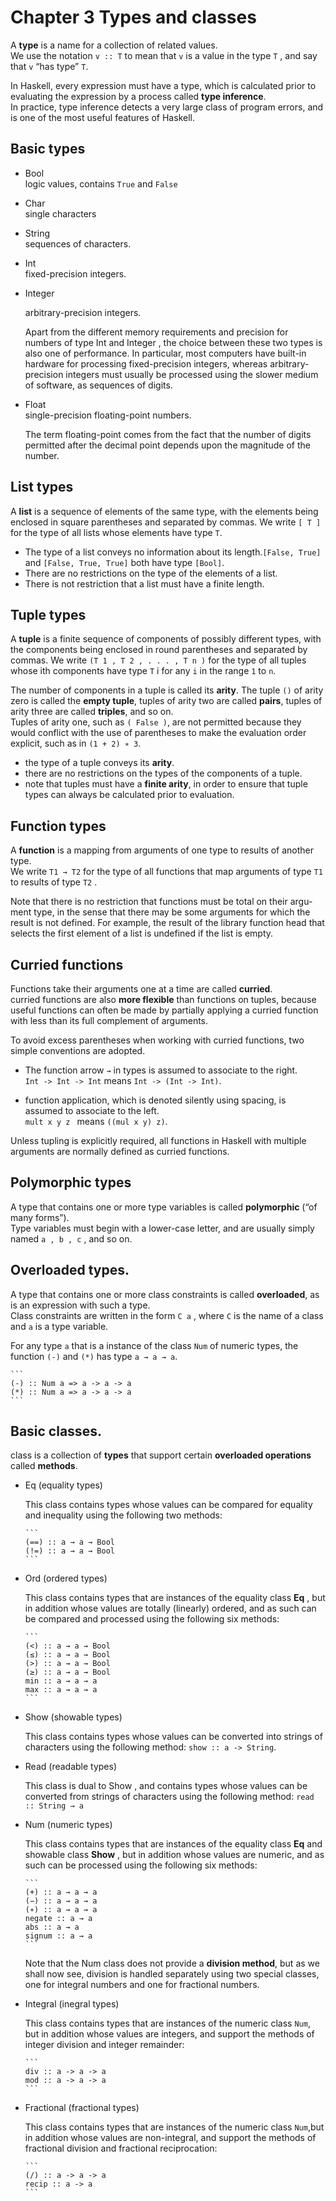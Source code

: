 # Chapter 3 Types and classes

A **type** is a name for a collection of related values.    
We use the notation ```v :: T``` to mean that ```v``` is a value
in the type ```T``` , and say that ```v``` “has type” ```T```. 

In Haskell, every expression must have a type, which is calculated prior
to evaluating the expression by a process called **type inference**.   
In practice, type inference detects a very large class of program errors, and is one of the most useful features of Haskell.

## Basic types

+   Bool   
    logic values, contains ```True``` and ```False```

+   Char   
    single characters

+   String   
    sequences of characters.

+   Int    
    fixed-precision integers.

+   Integer    

    arbitrary-precision integers. 

    Apart from the different memory requirements and precision for numbers
    of type Int and Integer , the choice between these two types is also one     of performance. 
    In particular, most computers have built-in hardware for processing
fixed-precision integers, whereas arbitrary-precision integers must usually be processed using the slower medium of software, as sequences of digits.

+   Float    
    single-precision floating-point numbers.      
    
    The term floating-point comes from the fact that the number of digits permitted after the decimal point depends upon the magnitude of the number.

## List types

A **list** is a sequence of elements of the same type, with the elements being
enclosed in square parentheses and separated by commas. We write ```[ T ]``` for
the type of all lists whose elements have type ```T```.

+   The type of a list conveys no information about its length.```[False, True]``` and ```[False, True, True]``` both have type ```[Bool]```.
+   There are no restrictions on the type of the elements of a list.
+   There is not restriction that a list must have a finite length.


## Tuple types

A **tuple** is a finite sequence of components of possibly different types, with the
components being enclosed in round parentheses and separated by commas.
We write ```(T 1 , T 2 , . . . , T n )``` for the type of all tuples whose ith components have type ```T``` i for any ```i``` in the range ```1``` to ```n```.

The number of components in a tuple is called its **arity**. The tuple ```()``` of
arity zero is called the **empty tuple**, tuples of arity two are called **pairs**, tuples of arity three are called **triples**, and so on.    
Tuples of arity one, such as ```( False )```,
are not permitted because they would conflict with the use of parentheses to
make the evaluation order explicit, such as in ```(1 + 2) ∗ 3```.

+   the type of a tuple conveys its **arity**.
+   there are no restrictions on the types of the components of a tuple.
+   note that tuples must have a **finite arity**, in order to ensure that tuple types can always be calculated prior to evaluation.


## Function types

A **function** is a mapping from arguments of one type to results of another type.    
We write ```T1 → T2``` for the type of all functions that map arguments of type ```T1``` to results of type ```T2``` .

Note that there is no restriction that functions must be total on their argu-
ment type, in the sense that there may be some arguments for which the result
is not defined. For example, the result of the library function head that selects the first element of a list is undefined if the list is empty.


## Curried functions

Functions take their arguments one at a time are called **curried**.    
curried functions are also **more flexible** than functions on tuples, because useful functions can
often be made by partially applying a curried function with less than its full complement of arguments.

To avoid excess parentheses when working with curried functions, two
simple conventions are adopted.     

+   The function arrow ```→``` in types is assumed to associate to the right.    
    ```Int -> Int -> Int``` means ```Int -> (Int -> Int)```.

+   function application, which is denoted silently using spacing, is
assumed to associate to the left.     
    ```mult x y z ``` means ```((mul x y) z)```.

Unless tupling is explicitly required, all functions in Haskell with multiple
arguments are normally defined as curried functions.

## Polymorphic types
A type that contains one or more type variables is called **polymorphic** (“of many forms”).      
Type variables must begin with a lower-case letter, and are usually simply named ```a , b , c``` , and so on.

## Overloaded types.

A type that contains one or more class constraints is called **overloaded**, as is an expression with such a type.     
Class constraints are written in the form ```C a``` , where ```C``` is the name of a class and ```a``` is a type variable.

For any type ```a``` that is a instance of the class ```Num``` of numeric types,
the function ```(-)``` and ```(*)``` has type ```a → a → a```.

    ```
    (-) :: Num a => a -> a -> a
    (*) :: Num a => a -> a -> a
    ```
    
## Basic classes.
class is a collection of **types** that support certain **overloaded operations** called **methods**.

+   Eq (equality types)

    This class contains types whose values can be compared for equality and
inequality using the following two methods:    
    
        ```
        (==) :: a → a → Bool
        (!=) :: a → a → Bool
        ```
        
+   Ord (ordered types)   
   
    This class contains types that are instances of the equality class **Eq** , but in addition whose values are totally (linearly) ordered, and as such can be compared and processed using the following six methods:

        ```
        (<) :: a → a → Bool
        (≤) :: a → a → Bool
        (>) :: a → a → Bool
        (≥) :: a → a → Bool
        min :: a → a → a
        max :: a → a → a
        ```

+   Show (showable types)  

    This class contains types whose values can be converted into strings of characters using the following method:
    ```show :: a -> String```.
    
+   Read (readable types)

    This class is dual to Show , and contains types whose values can be converted from strings of characters using the following method:
    ```read :: String → a```
    
+   Num (numeric types)

    This class contains types that are instances of the equality class **Eq** and showable class **Show** , but in addition whose values are numeric, and as such can be processed using the following six methods:
    
        ```
        (+) :: a → a → a
        (−) :: a → a → a
        (∗) :: a → a → a
        negate :: a → a
        abs :: a → a
        signum :: a → a
        ```
        
    Note that the Num class does not provide a **division method**, but as we shall now
see, division is handled separately using two special classes, one for integral
numbers and one for fractional numbers.

+   Integral (inegral types)

    This class contains types that are instances of the numeric class ```Num```,
    but in addition whose values are integers, and support the methods of
    integer division and integer remainder:

        ```
        div :: a -> a -> a
        mod :: a -> a -> a
        ```

+   Fractional (fractional types)

    This class contains types that are instances of the numeric class
    ```Num```,but in addition whose values are non-integral, and support the methods
    of fractional division and fractional reciprocation:

        ```
        (/) :: a -> a -> a
        recip :: a -> a
        ```

